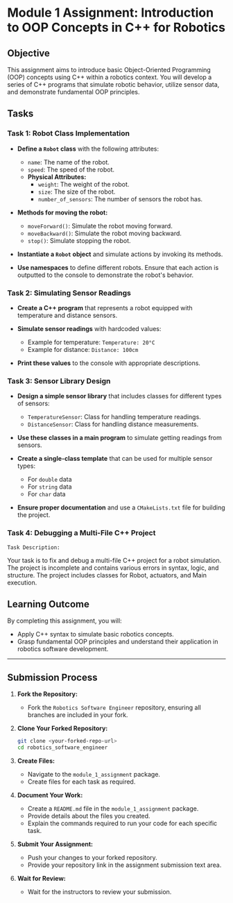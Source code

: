 # Module 1 Assignment: Introduction to OOP Concepts in C++ for Robotics

## Objective

This assignment aims to introduce basic Object-Oriented Programming (OOP) concepts using C++ within a robotics context. You will develop a series of C++ programs that simulate robotic behavior, utilize sensor data, and demonstrate fundamental OOP principles.

## Tasks

### Task 1: Robot Class Implementation

- **Define a `Robot` class** with the following attributes:
  - `name`: The name of the robot.
  - `speed`: The speed of the robot.
  - **Physical Attributes:**
    - `weight`: The weight of the robot.
    - `size`: The size of the robot.
    - `number_of_sensors`: The number of sensors the robot has.

- **Methods for moving the robot:**
  - `moveForward()`: Simulate the robot moving forward.
  - `moveBackward()`: Simulate the robot moving backward.
  - `stop()`: Simulate stopping the robot.

- **Instantiate a `Robot` object** and simulate actions by invoking its methods.

- **Use namespaces** to define different robots. Ensure that each action is outputted to the console to demonstrate the robot's behavior.

### Task 2: Simulating Sensor Readings

- **Create a C++ program** that represents a robot equipped with temperature and distance sensors.

- **Simulate sensor readings** with hardcoded values:
  - Example for temperature: `Temperature: 20°C`
  - Example for distance: `Distance: 100cm`

- **Print these values** to the console with appropriate descriptions.

### Task 3: Sensor Library Design

- **Design a simple sensor library** that includes classes for different types of sensors:
  - `TemperatureSensor`: Class for handling temperature readings.
  - `DistanceSensor`: Class for handling distance measurements.

- **Use these classes in a main program** to simulate getting readings from sensors.

- **Create a single-class template** that can be used for multiple sensor types:
  - For `double` data
  - For `string` data
  - For `char` data

- **Ensure proper documentation** and use a `CMakeLists.txt` file for building the project.

### Task 4: Debugging a Multi-File C++ Project
`Task Description:`

Your task is to fix and debug a multi-file C++ project for a robot simulation. The project is incomplete and contains various errors in syntax, logic, and structure. The project includes classes for Robot, actuators, and Main execution.

## Learning Outcome

By completing this assignment, you will:
- Apply C++ syntax to simulate basic robotics concepts.
- Grasp fundamental OOP principles and understand their application in robotics software development.
----
## Submission Process

1. **Fork the Repository:**
   - Fork the `Robotics Software Engineer` repository, ensuring all branches are included in your fork.

2. **Clone Your Forked Repository:**
   ```bash
   git clone <your-forked-repo-url>
   cd robotics_software_engineer
   ```

3. **Create Files:**
   - Navigate to the `module_1_assignment` package.
   - Create files for each task as required.

4. **Document Your Work:**
   - Create a `README.md` file in the `module_1_assignment` package.
   - Provide details about the files you created.
   - Explain the commands required to run your code for each specific task.

5. **Submit Your Assignment:**
   - Push your changes to your forked repository.
   - Provide your repository link in the assignment submission text area.

6. **Wait for Review:**
   - Wait for the instructors to review your submission.

